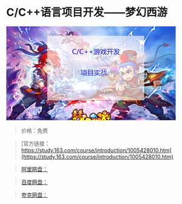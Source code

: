 # C/C++语言项目开发——梦幻西游

![img](../../../assets/study163/free/a2511b6e-1d6f-474d-ae9e-718c56f81be7.jpg)

> 价格：免费

> [官方链接：https://study.163.com/course/introduction/1005428010.htm](https://study.163.com/course/introduction/1005428010.htm)

> [阿里网盘：]()

> [百度网盘：]()

> [夸克网盘：]()
